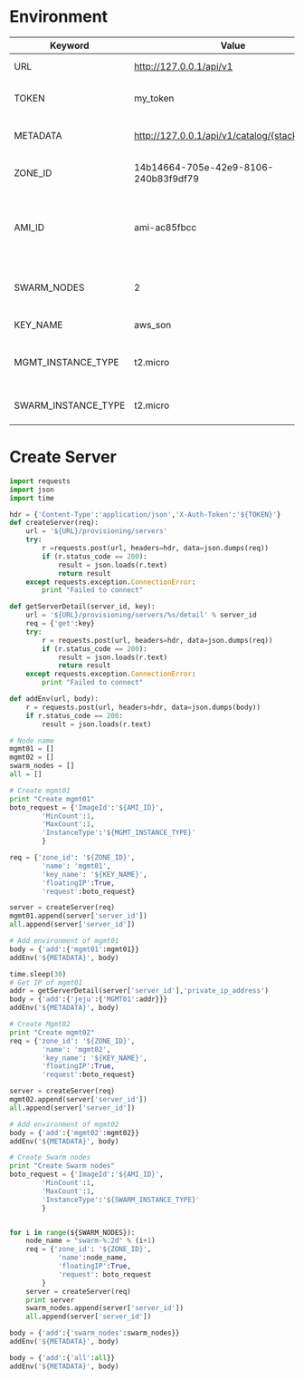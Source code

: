 
# Environment

Keyword | Value | Description
----    | ----  | ----
URL     | http://127.0.0.1/api/v1 | URL for request
TOKEN   | my_token              | Token for API (must be overrided)
METADATA      | http://127.0.0.1/api/v1/catalog/{stack_id}/env | Environment URL for stack
ZONE_ID | 14b14664-705e-42e9-8106-240b83f9df79  | Zone ID (must be overrided)
AMI_ID   | ami-ac85fbcc | Amazon Linux AMI 2016.03.1 (HVM), SSD Volume Type (us-west-2)
SWARM_NODES   | 2       | Number of Docker swarm nodes
KEY_NAME   | aws_son    | Keypair name
MGMT_INSTANCE_TYPE | t2.micro   | Instance type of Management node
SWARM_INSTANCE_TYPE | t2.micro   | Instance type of Swarm node

# Create Server

~~~python
import requests
import json
import time

hdr = {'Content-Type':'application/json','X-Auth-Token':'${TOKEN}'}
def createServer(req):
    url = '${URL}/provisioning/servers'
    try:
        r =requests.post(url, headers=hdr, data=json.dumps(req))
        if (r.status_code == 200):
            result = json.loads(r.text)
            return result
    except requests.exception.ConnectionError:
        print "Failed to connect"

def getServerDetail(server_id, key):
    url = '${URL}/provisioning/servers/%s/detail' % server_id
    req = {'get':key}
    try:
        r = requests.post(url, headers=hdr, data=json.dumps(req))
        if (r.status_code == 200):
            result = json.loads(r.text)
            return result
    except requests.exception.ConnectionError:
        print "Failed to connect"

def addEnv(url, body):
    r = requests.post(url, headers=hdr, data=json.dumps(body))
    if r.status_code == 200:
        result = json.loads(r.text)

# Node name
mgmt01 = []
mgmt02 = []
swarm_nodes = []
all = []

# Create mgmt01
print "Create mgmt01"
boto_request = {'ImageId':'${AMI_ID}',
        'MinCount':1,
        'MaxCount':1,
        'InstanceType':'${MGMT_INSTANCE_TYPE}'
        }

req = {'zone_id': '${ZONE_ID}',
        'name': 'mgmt01',
        'key_name': '${KEY_NAME}',
        'floatingIP':True,
        'request':boto_request}

server = createServer(req)
mgmt01.append(server['server_id'])
all.append(server['server_id'])

# Add environment of mgmt01
body = {'add':{'mgmt01':mgmt01}}
addEnv('${METADATA}', body)

time.sleep(30)
# Get IP of mgmt01
addr = getServerDetail(server['server_id'],'private_ip_address')
body = {'add':{'jeju':{'MGMT01':addr}}}
addEnv('${METADATA}', body)

# Create Mgmt02
print "Create mgmt02"
req = {'zone_id': '${ZONE_ID}',
        'name': 'mgmt02',
        'key_name': '${KEY_NAME}',
        'floatingIP':True,
        'request':boto_request}

server = createServer(req)
mgmt02.append(server['server_id'])
all.append(server['server_id'])

# Add environment of mgmt02
body = {'add':{'mgmt02':mgmt02}}
addEnv('${METADATA}', body)

# Create Swarm nodes
print "Create Swarm nodes"
boto_request = {'ImageId':'${AMI_ID}',
        'MinCount':1,
        'MaxCount':1,
        'InstanceType':'${SWARM_INSTANCE_TYPE}'
        }


for i in range(${SWARM_NODES}):
    node_name = "swarm-%.2d" % (i+1)
    req = {'zone_id': '${ZONE_ID}', 
            'name':node_name,
            'floatingIP':True,
            'request': boto_request
        }
    server = createServer(req)
    print server
    swarm_nodes.append(server['server_id'])
    all.append(server['server_id'])

body = {'add':{'swarm_nodes':swarm_nodes}}
addEnv('${METADATA}', body)

body = {'add':{'all':all}}
addEnv('${METADATA}', body)

~~~
